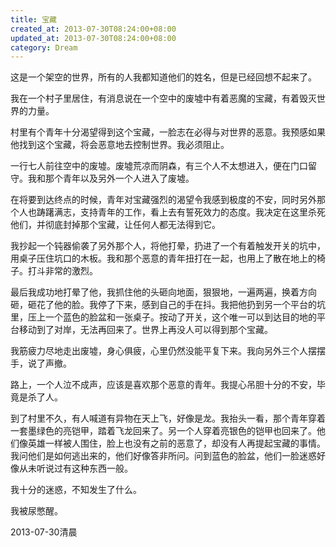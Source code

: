 ```yaml
---
title: 宝藏
created_at: 2013-07-30T08:24:00+08:00
updated_at: 2013-07-30T08:24:00+08:00
category: Dream
---
```


这是一个架空的世界，所有的人我都知道他们的姓名，但是已经回想不起来了。

我在一个村子里居住，有消息说在一个空中的废墟中有着恶魔的宝藏，有着毁灭世界的力量。

村里有个青年十分渴望得到这个宝藏，一脸志在必得与对世界的恶意。我预感如果他找到这个宝藏，将会恶意地去控制世界。我必须阻止。

一行七人前往空中的废墟。废墟荒凉而阴森，有三个人不太想进入，便在门口留守。我和那个青年以及另外一个人进入了废墟。

在将要到达终点的时候，青年对宝藏强烈的渴望令我感到极度的不安，同时另外那个人也踌躇满志，支持青年的工作，看上去有誓死效力的态度。我决定在这里杀死他们，并彻底封掉那个宝藏，让任何人都无法得到它。

我抄起一个钝器偷袭了另外那个人，将他打晕，扔进了一个有着触发开关的坑中，用桌子压住坑口的木板。我和那个恶意的青年扭打在一起，也用上了散在地上的椅子。打斗非常的激烈。

最后我成功地打晕了他，我抓住他的头砸向地面，狠狠地，一遍两遍，换着方向砸，砸花了他的脸。我停了下来，感到自己的手在抖。我把他扔到另一个平台的坑里，压上一个蓝色的脸盆和一张桌子。按动了开关，这个唯一可以到达目的地的平台移动到了对岸，无法再回来了。世界上再没人可以得到那个宝藏。

我筋疲力尽地走出废墟，身心俱疲，心里仍然没能平复下来。我向另外三个人摆摆手，说了声撤。

路上，一个人泣不成声，应该是喜欢那个恶意的青年。我提心吊胆十分的不安，毕竟是杀了人。

到了村里不久，有人喊道有异物在天上飞，好像是龙。我抬头一看，那个青年穿着一套墨绿色的亮铠甲，踏着飞龙回来了。另一个人穿着亮银色的铠甲也回来了。他们像英雄一样被人围住，脸上也没有之前的恶意了，却没有人再提起宝藏的事情。我问他们是如何逃出来的，他们好像答非所问。问到蓝色的脸盆，他们一脸迷惑好像从未听说过有这种东西一般。

我十分的迷惑，不知发生了什么。

我被尿憋醒。

2013-07-30清晨
